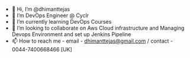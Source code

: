 - 👋 Hi, I’m @dhimanttejas
- 👀 I’m DevOps Engineer @ Cyclr
- 🌱 I’m currently learning DevOps Courses
- 💞️ I’m looking to collaborate on Aws Cloud infrastructure and Managing Devops Environment and set up Jenkins Pipeline
- 📫 How to reach me - email - dhimanttejas@gmail.com / contact - 0044-7400668466 [UK]

<!---
dhimanttejas/dhimanttejas is a ✨ special ✨ repository because its `README.md` (this file) appears on your GitHub profile.
You can click the Preview link to take a look at your changes.
--->
